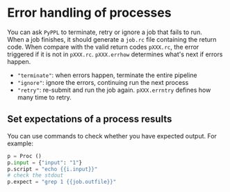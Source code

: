 # Error handling of processes

You can ask `PyPPL` to terminate, retry or ignore a job that fails to run.  
When a job finishes, it should generate a `job.rc` file containing the return code. When compare with the valid return codes `pXXX.rc`, the error triggered if it is not in `pXXX.rc`. `pXXX.errhow` determines what's next if errors happen. 

- `"terminate"`: when errors happen, terminate the entire pipeline
- `"ignore"`: ignore the errors, continuing run the next process
- `"retry"`: re-submit and run the job again. `pXXX.errntry` defines how many time to retry.

## Set expectations of a process results
You can use commands to check whether you have expected output. For example:
```python
p = Proc ()
p.input = {"input": "1"}
p.script = "echo {{i.input}}"
# check the stdout
p.expect = "grep 1 {{job.outfile}}"
```